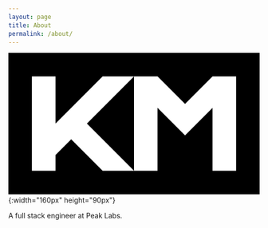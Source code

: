 ```yaml
---
layout: page
title: About
permalink: /about/
---
```


![Logo](/assets/images/km_logo.svg){:width="160px" height="90px"}

A full stack engineer at Peak Labs.
